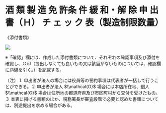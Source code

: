 # 酒 類 製 造 免 許条 件 緩 和・解 除 申 出書（Ｈ） チ ェ ッ ク 表（製造制限数量）

《添付書類》

![](https://www.nta.go.jp/tmp/c0f750de-470b-4fbb-8e2f-6795e38b60f4/images/cf1a8885a08dbf8e114da67a53054e2e6bf95847ed20c56377158d7fba37845c.jpg)

※「確認」欄には、作成した添付書類について、それぞれの確認事項及び添付を確認し、○印（提出しなくても良いもの又は該当がないものについては、確認欄に斜線を引く。）を記載する。

（注）１ 申出者が法人の場合には役員等の誓約事項は代表者が一括して行うことができる。２ 申出者が法人 $\\mathcal{O}$ 場合には本店所在地、個人 $\\mathcal{O}$ 場合は住所地の都道府県及び市区町村から交付を受けたもの。３ 本表に掲げる書類のほか、税務署長が審査段階で必要と認めた書類については、別途提出を求める場合がある。